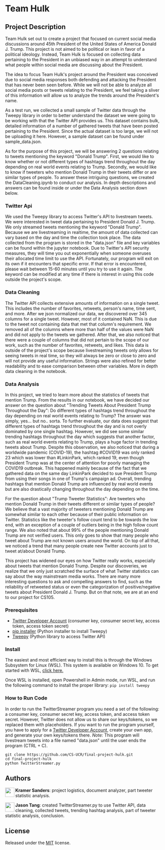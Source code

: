 # Team Hulk

## Project Description

Team Hulk set out to create a project that focused on current social media discussions around 45th President of the United States of America Donald J. Trump. This project is not aimed to be political or lean in favor of a political ideology. Instead, Team Hulk is focused on collecting data pertaining to the President in an unbiased way in an attempt to understand what people within social media are discussing about the President.

The idea to focus Team Hulk's project around the President was conceived due to social media responses both defending and attacking the President that has never been seen before. While we will not be able to analyze all social media posts or tweets relating to the President, we feel taking a sliver of this information will allow us to analyze the trends around the President's name.

As a test run, we collected a small sample of Twitter data through the Tweepy library in order to better understand the dataset we were going to be working with that the Twitter API provides us. This dataset contains bulk, detailed information of a number of gathered tweets that have been posted pertaining to the President. Since the actual dataset is too large, we will not be uploading it here. However, a sample dataset can be found under sample_data.json.

As for the purpose of this project, we will be answering 2 questions relating to tweets mentioning the keyword "Donald Trump". First, we would like to know whether or not different types of hashtags trend throughout the day depending on real world events relating to Trump. Secondly, we would like to know if tweeters who mention Donald Trump in their tweets differ or are similar types of people. To answer these intriguing questions, we created the DataCleaning.ipynb to conduct our analysis. In depth descriptions and answers can be found inside or under the Data Analysis section down below.

### Twitter Api

We used the Tweepy library to access Twitter's API to livestream tweets. We were interested in tweet data pertaining to President Donald J. Trump. We only streamed tweets mentioning the keyword "Donald Trump". Because we are livestreaming in realtime, the amount of data collected can vary based on the day and time the collection took place. The data collected from the program is stored in the "data.json" file and key variables can be found within the jupyter notebook. Due to Twitter's API security measures, they will time you out exponentially when someone overuses their allocated time limit to use the API. Fortunately, our program will exit on its own if it encounters that specific error. If that error is encountered, please wait between 15-60 minutes until you try to use it again. The keyword can be modified at any time if there is interest in using this code outside the project's scope.

### Data Cleaning

The Twitter API collects extensive amounts of information on a single tweet. This includes the number of favorites, retweets, person's name, time sent, and more. After we json normalized our data, we discovered over 345 columns for a single tweet. However, most of it contained NaN. This is due to the tweet not containing data that met that column's requirement. We removed all of the columns where more than half of the values were NaN and did not apply to the tweets we gathered. After that, we also noticed that there were a couple of columns that did not pertain to the scope of our work, such as the number of favorites, retweets, and likes. This data is outside of the project's scope because livestreaming tweets only allows for seeing tweets in real time, so they will always be zero or close to zero and will not provide any useful information. Strings were also refined for better readability and to ease comparison between other variables. More in depth data cleaning in the notebook.

### Data Analysis

In this project, we tried to learn more about the statistics of tweets that mention Trump. From the results in our notebook, we have decided our answer on the question about "Trending Tweets About President Trump Throughout the Day": Do different types of hashtags trend throughout the day depending on real world events relating to Trump? The answer was simply, yes... but no.. sorta. To further evaluate, our data does suggest that different types of hashtags trend throughout the day and is not overly dominated by one single hashtag. However, we did see some similar trending hashtags throughout the day which suggests that another factor, such as real world events relating to Trump, plays a huge factor in trending tweets about Trump. Despite this observation, we also noticed that during a worldwide pandemic (COVID-19), the hashtag #COVID19 was only ranked 23 which was lower than #LinkinPark, which ranked 19, even though President Trump was at the center of attention for poorly managing the COVID19 outbreak. This happened mainly because of the fact that we gathered data on the same day LinkinPark decided to sue President Trump from using their songs in one of Trump's campaign ad. Overall, trending hashtags that mention Donald Trump are influenced by real world events but are also drastically changing throughout the day depending on the time.

For the question about "Trump Tweeter Statistics": Are tweeters who mention Donald Trump in their tweets different or similar types of people? We believe that a vast majority of tweeters mentioning Donald Trump are somewhat similar to each other because of their public information on Twitter. Statistics like the tweeter's follow count tend to be towards the low end, with an exception of a couple of outliers being in the high follow count range. We also noted that about 99% of the people mentioning Donald Trump are not verified users. This only goes to show that many people who tweet about Trump are not known users around the world. On top of all that, we noticed a trend that many people create new Twitter accounts just to tweet at/about Donald Trump.

This project has widened our eyes on how Twitter really works, especially about tweets that mention Donald Trump. Despite our discoveries, we realize that we only just scratched the surface of what Twitter statistics can say about the way mainstream media works. There are many more interesting questions to ask and compelling answers to find, such as the reliability of retweeted status or even the categorization of positive/negative tweets about President Donald J. Trump. But on that note, we are at an end to our project for CS105.

### Prerequisites

* [Twitter Developer Account](https://developer.twitter.com/en/docs) (consumer key, consumer secret key, access token, access token secret)
* [pip installer](https://pip.pypa.io/en/stable/) (Python installer to install Tweepy)
* [Tweepy](http://docs.tweepy.org/en/latest/index.html) (Python library to access Twitter API)

### Install
The easiest and most efficient way to install this is through the Windows Subsystem for Linux (WSL). This system is available on Windows 10. To get started with WSL, [click here.](https://docs.microsoft.com/en-us/windows/wsl/install-win10)

Once WSL is installed, open Powershell in Admin mode, run WSL, and run the following command to install the proper library:
`pip install tweepy`

### How to Run Code

In order to run the TwitterStreamer program you need a set of the following: a consumer key, consumer secret key, access token, and access token secret. However, Twitter does not allow us to share our keys/tokens, so we replaced them with placeholders. If you want to run the program yourself, you have to apply for a [Twitter Developer Account](https://developer.twitter.com/en/docs), create your own app, and generate your own keys/tokens there. *Note:* This program will livestream tweets into a file named "data.json" until the user ends the program (CTRL + C).

	git clone https://github.com/CS-UCR/final-project-hulk.git
	cd final-project-hulk
	python TwitterStreamer.py

## Authors

<a href="https://github.com/ksand012"><img src="https://avatars0.githubusercontent.com/u/35273571?s=400&u=78662d345e71ce7f5b3aaa6a14d79ada4f4296e1&v=4" align="left" height="30px"></a> **Kramer Sanders**: project logistics, document analyzer, part tweeter statistic analysis.

<a href="https://github.com/jtang073"><img src="https://avatars2.githubusercontent.com/u/49227768?s=400&u=4f70a5b1d0525a13d219ac57c2750a1f9be340ce&v=4" align="left" height="30px"></a> **Jason Tang**: created TwitterStreamer.py to use Twitter API, data cleaning, collected tweets, trending hashtag analysis, part of tweeter statistic analysis, conclusion.

## License

Released under the [MIT](/LICENSE) license.
